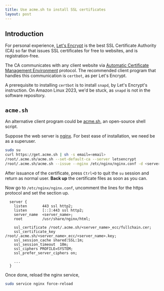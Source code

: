 ```yaml
---
title: Use acme.sh to install SSL certificates
layout: post
---
```


## Introduction
For personal experience, [Let's Encrypt](https://letsencrypt.org/) is the best SSL Certificate Authority (CA) so far that issues SSL certificates for free to websites, and is registration-free.

The CA communicates with any client website via [Automatic Certificate Management Environment](https://en.wikipedia.org/wiki/Automatic_Certificate_Management_Environment) protocol. The recommended client program that handles this communication is `certbot`, as per Let's Encrypt.

A prerequisite to installing `certbot` is to install `snapd`, by Let's Encrypt's instruction. On Amazon Linux 2023, we'd be stuck, as `snapd` is not in the software repository.


## `acme.sh`
An alternative client program could be [acme.sh](https://acme.sh), an open-source shell script.

Suppose the web server is [nginx](https://nginx.org). For best ease of installation, we need be as a superuser.

```sh
sudo su
curl https://get.acme.sh | sh -s email=<email>
/root/.acme.sh/acme.sh --set-default-ca --server letsencrypt
/root/.acme.sh/acme.sh --issue --nginx /etc/nginx/nginx.conf -d <server_name>
```

After issuance of the certificate, press `Ctrl+D` to quit the `su` session and return as normal user. **Back up** the certificate files as soon as you can.

Now go to `/etc/nginx/nginx.conf`, uncomment the lines for the https protocol and set the section up.

```
  server {
    listen       443 ssl http2;
    listen       [::]:443 ssl http2;
    server_name  <server_name>;
    root         /usr/share/nginx/html;

    ssl_certificate /root/.acme.sh/<server_name>_ecc/fullchain.cer;
    ssl_certificate_key /root/.acme.sh/<server_name>_ecc/<server_name>.key;
    ssl_session_cache shared:SSL:1m;
    ssl_session_timeout  10m;
    ssl_ciphers PROFILE=SYSTEM;
    ssl_prefer_server_ciphers on;

    ...
  }
```

Once done, reload the nginx service,

```sh
sudo service nginx force-reload
```
